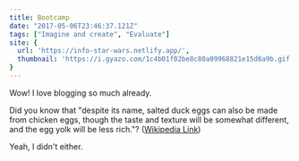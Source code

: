```yaml
---
title: Bootcamp
date: "2017-05-06T23:46:37.121Z"
tags: ["Imagine and create", "Evaluate"]
site: {
  url: 'https://info-star-wars.netlify.app/',
  thumbnail: 'https://i.gyazo.com/1c4b01f02be8c80a09968821e15d6a9b.gif'
}
---
```


Wow! I love blogging so much already.

Did you know that "despite its name, salted duck eggs can also be made from
chicken eggs, though the taste and texture will be somewhat different, and the
egg yolk will be less rich."?
([Wikipedia Link](https://en.wikipedia.org/wiki/Salted_duck_egg))

Yeah, I didn't either.
